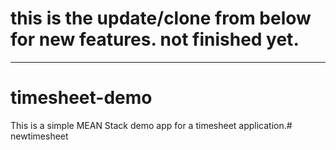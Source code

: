 # this is the update/clone from below for new features. not finished yet.
____________________________________________________
# timesheet-demo

This is a simple MEAN Stack demo app for a timesheet application.# newtimesheet
